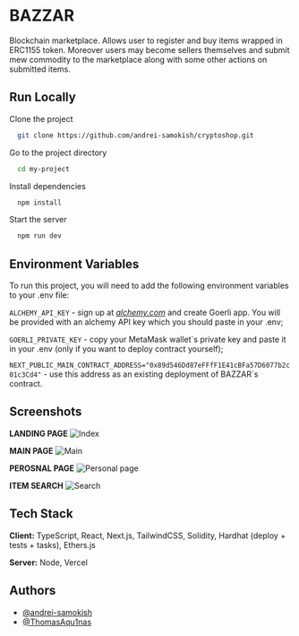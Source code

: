 
# BAZZAR

Blockchain marketplace. Allows user to register and buy items wrapped in ERC1155 token. Moreover users may become sellers themselves and submit mew commodity to the marketplace along with some other actions on submitted items.


## Run Locally

Clone the project

```bash
  git clone https://github.com/andrei-samokish/cryptoshop.git
```

Go to the project directory

```bash
  cd my-project
```

Install dependencies

```bash
  npm install
```

Start the server

```bash
  npm run dev
```


## Environment Variables

To run this project, you will need to add the following environment variables to your .env file:

`ALCHEMY_API_KEY` - sign up at [_alchemy.com_](https://www.alchemy.com) and create Goerli app. You will be provided with an alchemy API key which you should paste in your .env;

`GOERLI_PRIVATE_KEY` - copy your MetaMask wallet`s private key and paste it in your .env (only if you want to deploy contract yourself);

`NEXT_PUBLIC_MAIN_CONTRACT_ADDRESS="0x89d546Dd87eFFfF1E41cBFa57D6077b2c01c3Cd4"` - use this address as an existing deployment of BAZZAR`s contract.


## Screenshots
**LANDING PAGE**
![Index](https://snipboard.io/cuvKNT.jpg)

**MAIN PAGE**
![Main](https://snipboard.io/pCUto2.jpg)

**PEROSNAL PAGE**
![Personal page](https://snipboard.io/dsxM47.jpg)

**ITEM SEARCH**
![Search](https://snipboard.io/dsxM47.jpg)



## Tech Stack

**Client:** TypeScript, React, Next.js, TailwindCSS, Solidity, Hardhat (deploy + tests + tasks), Ethers.js

**Server:** Node, Vercel


## Authors

- [@andrei-samokish](https://github.com/andrei-samokish)
- [@ThomasAqu1nas](https://github.com/ThomasAqu1nas)
